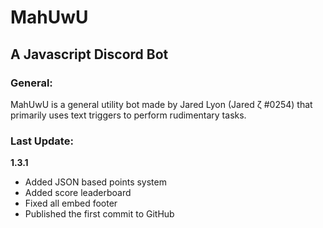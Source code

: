 # MahUwU
## A Javascript Discord Bot

### General:
MahUwU is a general utility bot made by Jared Lyon (Jared ζ #0254) that primarily uses text triggers to perform rudimentary tasks.

### Last Update:
**1.3.1**
- Added JSON based points system
- Added score leaderboard
- Fixed all embed footer
- Published the first commit to GitHub
